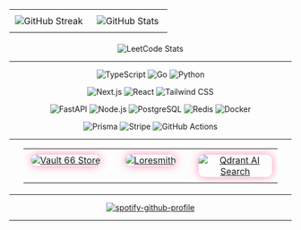 <div align="center">
<table style="width: 100%; border-collapse: collapse;">
  <tr>
    <td style="width: 50%; padding: 10px; vertical-align: top;">
      <div align="center">
        <img src="https://streak-stats.demolab.com?user=mdombrov-33&theme=radical&background=0A001F&border=7C3AEB&fire=FF3F8E&ring=FF3F8E&hide_border=true&card_width=450" alt="GitHub Streak" />
      </div>
    </td>
    <td style="width: 50%; padding: 10px; vertical-align: top;">
      <div align="center">
        <img src="https://github-readme-stats.vercel.app/api?username=mdombrov-33&show_icons=true&theme=radical&bg_color=0A001F&hide_border=true&icon_color=FF3F8E&title_color=7C3AEB&text_color=D6CFFF&card_width=450" alt="GitHub Stats" />
      </div>
    </td>
  </tr>
</table>

<div align="center" style="margin-top: 20px;">
  <img src="https://leetcard.jacoblin.cool/maximator16?theme=radical&font=Twinkle%20Star&ext=activity" alt="LeetCode Stats" />
</div>

</div>

---

<div align="center">
  <p>
    <img src="https://img.shields.io/badge/-TypeScript-3178C6?style=for-the-badge&logo=typescript&logoColor=white&color=0A001F" alt="TypeScript" />
    <img src="https://img.shields.io/badge/-Go-00ADD8?style=for-the-badge&logo=go&logoColor=white&color=0A001F" alt="Go" />
    <img src="https://img.shields.io/badge/-Python-3776AB?style=for-the-badge&logo=python&logoColor=white&color=0A001F" alt="Python" />
  </p>
  <p>
    <img src="https://img.shields.io/badge/-Next.js-black?style=for-the-badge&logo=nextdotjs&logoColor=white&color=0A001F" alt="Next.js" />
    <img src="https://img.shields.io/badge/-React-61DAFB?style=for-the-badge&logo=react&logoColor=black&color=0A001F" alt="React" />
    <img src="https://img.shields.io/badge/-Tailwind-06B6D4?style=for-the-badge&logo=tailwindcss&logoColor=white&color=0A001F" alt="Tailwind CSS" />
  </p>
  <p>
    <img src="https://img.shields.io/badge/-FastAPI-009688?style=for-the-badge&logo=fastapi&logoColor=white&color=0A001F" alt="FastAPI" />
    <img src="https://img.shields.io/badge/-Node.js-339933?style=for-the-badge&logo=nodedotjs&logoColor=white&color=0A001F" alt="Node.js" />
    <img src="https://img.shields.io/badge/-PostgreSQL-4169E1?style=for-the-badge&logo=postgresql&logoColor=white&color=0A001F" alt="PostgreSQL" />
    <img src="https://img.shields.io/badge/-Redis-DC382D?style=for-the-badge&logo=redis&logoColor=white&color=0A001F" alt="Redis" />
    <img src="https://img.shields.io/badge/-Docker-2496ED?style=for-the-badge&logo=docker&logoColor=white&color=0A001F" alt="Docker" />
  </p>
  <p>
    <img src="https://img.shields.io/badge/-Prisma-2D3748?style=for-the-badge&logo=prisma&logoColor=white&color=0A001F" alt="Prisma" />
    <img src="https://img.shields.io/badge/-Stripe-008CDD?style=for-the-badge&logo=stripe&logoColor=white&color=0A001F" alt="Stripe" />
    <img src="https://img.shields.io/badge/-GitHub%20Actions-2088FF?style=for-the-badge&logo=githubactions&logoColor=white&color=0A001F" alt="GitHub Actions" />
  </p>
</div>

---

<div align="center">
<table style="width: 90%; border-collapse: collapse; margin-bottom: 20px;">
  <tr>
    <td style="width: 33.3%; padding: 10px; vertical-align: top;">
      <div align="center">
        <a href="https://github.com/mdombrov-33/vault-66-store" target="_blank">
          <img src="https://github-readme-stats.vercel.app/api/pin/?username=mdombrov-33&repo=vault-66-store&theme=radical&bg_color=0A001F&title_color=FF3F8E&text_color=D6CFFF&hide_border=true&show_owner=false" alt="Vault 66 Store" style="border-radius: 10px; box-shadow: 0 0 15px rgba(255, 63, 142, 0.6);">
        </a>
      </div>
    </td>
    <td style="width: 33.3%; padding: 10px; vertical-align: top;">
      <div align="center">
        <a href="https://github.com/mdombrov-33/loresmith" target="_blank">
          <img src="https://github-readme-stats.vercel.app/api/pin/?username=mdombrov-33&repo=loresmith&theme=radical&bg_color=0A001F&title_color=FF3F8E&text_color=D6CFFF&hide_border=true&show_owner=false" alt="Loresmith" style="border-radius: 10px; box-shadow: 0 0 15px rgba(255, 63, 142, 0.6);">
        </a>
      </div>
    </td>
    <td style="width: 33.3%; padding: 10px; vertical-align: top;">
      <div align="center">
        <a href="https://github.com/mdombrov-33/qdrant-ai-search" target="_blank">
          <img src="https://github-readme-stats.vercel.app/api/pin/?username=mdombrov-33&repo=qdrant-ai-search&theme=radical&bg_color=0A001F&title_color=FF3F8E&text_color=D6CFFF&hide_border=true&show_owner=false" alt="Qdrant AI Search" style="border-radius: 10px; box-shadow: 0 0 15px rgba(255, 63, 142, 0.6);">
        </a>
      </div>
    </td>
  </tr>
</table>
</div>

---

<div align="center">

  [![spotify-github-profile](https://spotify-github-profile.kittinanx.com/api/view?uid=1dqhdnjtxkrp7w89abjvfkz31&cover_image=true&theme=default&show_offline=false&background_color=121212&interchange=false&bar_color=503696&bar_color_cover=false)](https://github.com/kittinan/spotify-github-profile)
</div>

---

</div>
